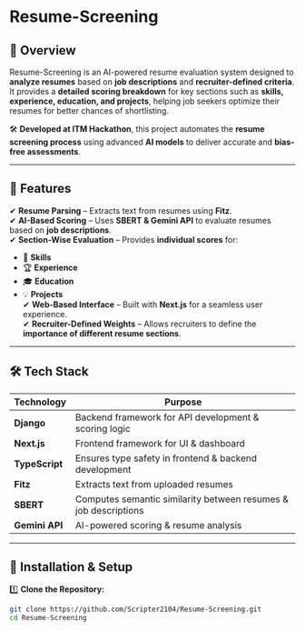 # Resume-Screening  

## 📌 Overview  
Resume-Screening is an AI-powered resume evaluation system designed to **analyze resumes** based on **job descriptions** and **recruiter-defined criteria**. It provides a **detailed scoring breakdown** for key sections such as **skills, experience, education, and projects**, helping job seekers optimize their resumes for better chances of shortlisting.  

🛠 **Developed at ITM Hackathon**, this project automates the **resume screening process** using advanced **AI models** to deliver accurate and **bias-free assessments**.  

---

## 🚀 Features  
✔ **Resume Parsing** – Extracts text from resumes using **Fitz**.  
✔ **AI-Based Scoring** – Uses **SBERT & Gemini API** to evaluate resumes based on **job descriptions**.  
✔ **Section-Wise Evaluation** – Provides **individual scores** for:  
   - 📌 **Skills**  
   - 🏆 **Experience**  
   - 🎓 **Education**  
   - 💡 **Projects**  
✔ **Web-Based Interface** – Built with **Next.js** for a seamless user experience.  
✔ **Recruiter-Defined Weights** – Allows recruiters to define the **importance of different resume sections**.  

---

## 🛠 Tech Stack  
| Technology | Purpose |  
|------------|---------|  
| **Django** | Backend framework for API development & scoring logic |  
| **Next.js** | Frontend framework for UI & dashboard |  
| **TypeScript** | Ensures type safety in frontend & backend development |  
| **Fitz** | Extracts text from uploaded resumes |  
| **SBERT** | Computes semantic similarity between resumes & job descriptions |  
| **Gemini API** | AI-powered scoring & resume analysis |  

---

## 🔧 Installation & Setup  
1️⃣ **Clone the Repository:**  
```bash
git clone https://github.com/Scripter2104/Resume-Screening.git
cd Resume-Screening
